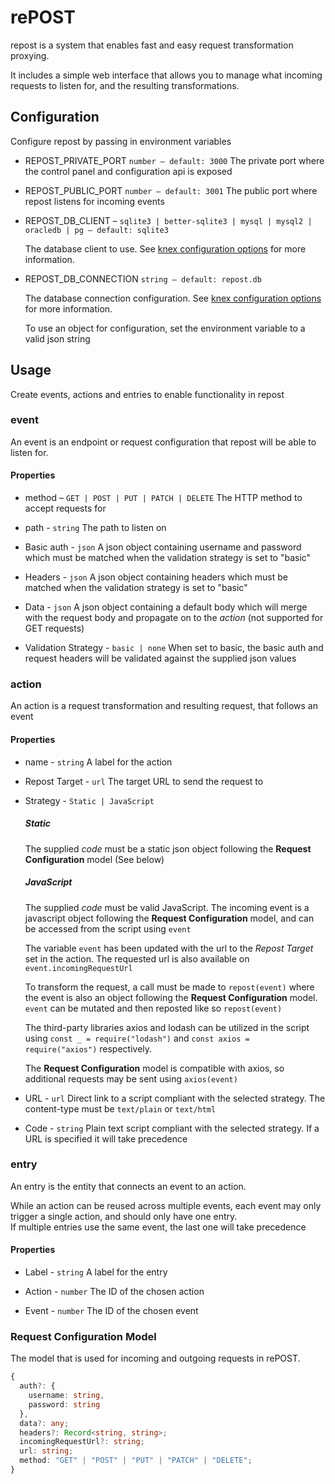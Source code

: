 # rePOST

repost is a system that enables fast and easy request transformation proxying.

It includes a simple web interface that allows you to manage what incoming requests to listen for, and the resulting transformations.

## Configuration

Configure repost by passing in environment variables

- REPOST_PRIVATE_PORT `number – default: 3000`
The private port where the control panel and configuration api is exposed

- REPOST_PUBLIC_PORT `number – default: 3001`
The public port where repost listens for incoming events

- REPOST_DB_CLIENT – `sqlite3 | better-sqlite3 | mysql | mysql2 | oracledb | pg – default: sqlite3` 

  The database client to use. See [knex configuration options](https://knexjs.org/guide/#configuration-options) for more information.

- REPOST_DB_CONNECTION `string – default: repost.db`

  The database connection configuration. See [knex configuration options](https://knexjs.org/guide/#configuration-options) for more information. 
  
  To use an object for configuration, set the environment variable to a valid json string

## Usage

Create events, actions and entries to enable functionality in repost

### event
An event is an endpoint or request configuration that repost will be able to listen for.

#### Properties
- method – `GET | POST | PUT | PATCH | DELETE`
The HTTP method to accept requests for

- path - `string`
The path to listen on

- Basic auth - `json`
A json object containing username and password which must be matched when the validation strategy is set to "basic"

- Headers - `json`
A json object containing headers which must be matched when the validation strategy is set to "basic"

- Data - `json`
A json object containing a default body which will merge with the request body and propagate on to the *action* (not supported for GET requests)

- Validation Strategy - `basic | none`
When set to basic, the basic auth and request headers will be validated against the supplied json values

### action
An action is a request transformation and resulting request, that follows an event

#### Properties

- name - `string` 
A label for the action

- Repost Target - `url`
The target URL to send the request to

- Strategy - `Static | JavaScript`
  ##### Static 
  The supplied *code* must be a static json object following the **Request Configuration** model (See below)

  ##### JavaScript 
  The supplied *code* must be valid JavaScript. The incoming event is a javascript object following the **Request Configuration** model, and can be accessed from the script using 
  `event`

  The variable `event` has been updated with the url to the *Repost Target* set in the action. The requested url is also available on `event.incomingRequestUrl`

  To transform the request, a call must be made to `repost(event)` where the event is also an object following the **Request Configuration** model.<br>
  `event` can be mutated and then reposted like so `repost(event)`

  The third-party libraries axios and lodash can be utilized in the script using `const _ = require("lodash")` and `const axios = require("axios")` respectively.

  The **Request Configuration** model is compatible with axios, so additional requests may be sent using `axios(event)`

- URL - `url`
Direct link to a script compliant with the selected strategy. The content-type must be `text/plain` or `text/html`

- Code - `string`
Plain text script compliant with the selected strategy. If a URL is specified it will take precedence

### entry
An entry is the entity that connects an event to an action. 

While an action can be reused across multiple events, each event may only trigger a single action, and should only have one entry. <br>If multiple entries use the same event, the last one will take precedence

#### Properties

- Label - `string`
A label for the entry

- Action - `number`
The ID of the chosen action 

- Event - `number`
The ID of the chosen event


### Request Configuration Model

The model that is used for incoming and outgoing requests in rePOST.

```typescript
{
  auth?: {
    username: string,
    password: string
  },
  data?: any;
  headers?: Record<string, string>;
  incomingRequestUrl?: string;
  url: string;
  method: "GET" | "POST" | "PUT" | "PATCH" | "DELETE";
}
```

<br/>
<br/>
<br/>
<br/>